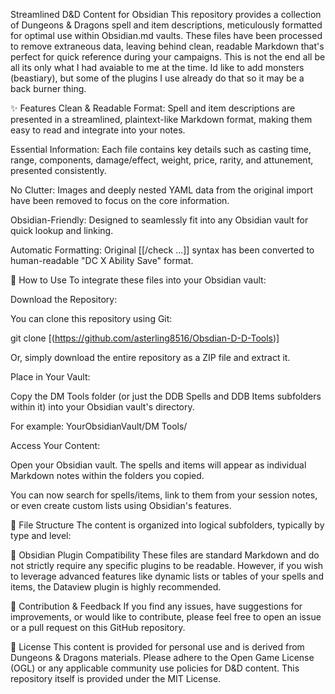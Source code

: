 Streamlined D&D Content for Obsidian
This repository provides a collection of Dungeons & Dragons spell and item descriptions, meticulously formatted for optimal use within Obsidian.md vaults. These files have been processed to remove extraneous data, leaving behind clean, readable Markdown that's perfect for quick reference during your campaigns.
This is not the end all be all its only what I had avaiable to me at the time. Id like to add monsters (beastiary), but some of the plugins I use already do that so it may be a back burner thing.

✨ Features
Clean & Readable Format: Spell and item descriptions are presented in a streamlined, plaintext-like Markdown format, making them easy to read and integrate into your notes.

Essential Information: Each file contains key details such as casting time, range, components, damage/effect, weight, price, rarity, and attunement, presented consistently.

No Clutter: Images and deeply nested YAML data from the original import have been removed to focus on the core information.

Obsidian-Friendly: Designed to seamlessly fit into any Obsidian vault for quick lookup and linking.

Automatic Formatting: Original [[/check ...]] syntax has been converted to human-readable "DC X Ability Save" format.

🚀 How to Use
To integrate these files into your Obsidian vault:

Download the Repository:

You can clone this repository using Git:

git clone [(https://github.com/asterling8516/Obsdian-D-D-Tools)]

Or, simply download the entire repository as a ZIP file and extract it.

Place in Your Vault:

Copy the DM Tools folder (or just the DDB Spells and DDB Items subfolders within it) into your Obsidian vault's directory.

For example: YourObsidianVault/DM Tools/

Access Your Content:

Open your Obsidian vault. The spells and items will appear as individual Markdown notes within the folders you copied.

You can now search for spells/items, link to them from your session notes, or even create custom lists using Obsidian's features.

📂 File Structure
The content is organized into logical subfolders, typically by type and level:

🧩 Obsidian Plugin Compatibility
These files are standard Markdown and do not strictly require any specific plugins to be readable. However, if you wish to leverage advanced features like dynamic lists or tables of your spells and items, the Dataview plugin is highly recommended.

🤝 Contribution & Feedback
If you find any issues, have suggestions for improvements, or would like to contribute, please feel free to open an issue or a pull request on this GitHub repository.

📜 License
This content is provided for personal use and is derived from Dungeons & Dragons materials. Please adhere to the Open Game License (OGL) or any applicable community use policies for D&D content. This repository itself is provided under the MIT License.
